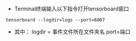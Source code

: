 - Terminal终端输入以下指令打开tensorboard窗口

`tensorboard --logdir=logs --port=6007`
 - 其中：
logdir = 事件文件所在文件夹名
port=端口
